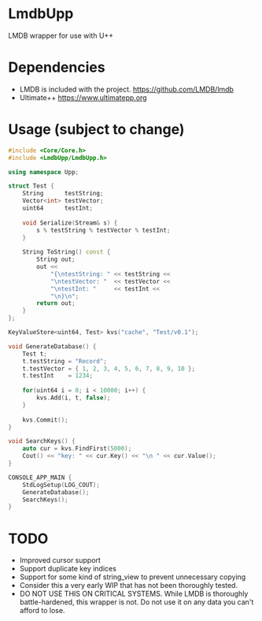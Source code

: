 # LmdbUpp
LMDB wrapper for use with U++ 

# Dependencies
* LMDB is included with the project. https://github.com/LMDB/lmdb
* Ultimate++ https://www.ultimatepp.org

# Usage (subject to change)

```C++
#include <Core/Core.h>
#include <LmdbUpp/LmdbUpp.h>

using namespace Upp;

struct Test {
    String      testString;
    Vector<int> testVector;
    uint64      testInt;
    
    void Serialize(Stream& s) {
        s % testString % testVector % testInt;
    }
    
    String ToString() const {
        String out;
        out <<
            "{\ntestString: " << testString <<
            "\ntestVector: "  << testVector <<
            "\ntestInt: "     << testInt <<
            "\n}\n";
        return out;
    }
};

KeyValueStore<uint64, Test> kvs("cache", "Test/v0.1");

void GenerateDatabase() {
    Test t;
    t.testString = "Record";
    t.testVector = { 1, 2, 3, 4, 5, 6, 7, 8, 9, 10 };
    t.testInt    = 1234;
    
    for(uint64 i = 0; i < 10000; i++) {
        kvs.Add(i, t, false);
    }
    
    kvs.Commit();
}

void SearchKeys() {
    auto cur = kvs.FindFirst(5000);
    Cout() << "key: " << cur.Key() << "\n " << cur.Value();
}

CONSOLE_APP_MAIN {
    StdLogSetup(LOG_COUT);
    GenerateDatabase();
    SearchKeys();
}
```

# TODO

* Improved cursor support
* Support duplicate key indices
* Support for some kind of string_view to prevent unnecessary copying
* Consider this a very early WIP that has not been thoroughly tested. 
* DO NOT USE THIS ON CRITICAL SYSTEMS. While LMDB is thoroughly battle-hardened, this wrapper is not. Do not use it on any data you can't afford to lose.


